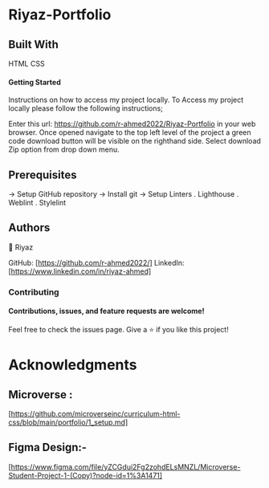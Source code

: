 # Riyaz-Portfolio

## Built With

HTML
CSS

#### Getting Started

Instructions on how to access my project locally. To Access my project locally please follow the following instructions;

Enter this url: https://github.com/r-ahmed2022/Riyaz-Portfolio in your web browser.
Once opened navigate to the top left level of the project a green code download button will be visible on the righthand side.
Select download Zip option from drop down menu.

## Prerequisites

-> Setup GitHub repository
-> Install git
-> Setup Linters
. Lighthouse
. Weblint
. Stylelint

## Authors
👤 Riyaz

GitHub: [https://github.com/r-ahmed2022/] 
LinkedIn: [https://www.linkedin.com/in/riyaz-ahmed]

### Contributing

#### Contributions, issues, and feature requests are welcome!

Feel free to check the issues page.
Give a ⭐️ if you like this project!

# Acknowledgments

## Microverse : 
[https://github.com/microverseinc/curriculum-html-css/blob/main/portfolio/1_setup.md]

## Figma Design:- 
[https://www.figma.com/file/yZCGdui2Fg2zohdELsMNZL/Microverse-Student-Project-1-(Copy)?node-id=1%3A1471] 
